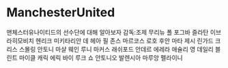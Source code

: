 # ManchesterUnited
맨체스터유나이티드의 선수단에 대해 알아보자
감독:조제 무리뉴
폴 포그바
즐라탄 이브라히모비치
헨리크 미키타리안
데 헤아
필 존스
마르코스 로호
후안 마타
제시 린가드
크리스 스몰링
안토니 마샬
웨인 루니
마커스 래쉬포드
안데르 에레라
애슐리 영
데일리 블린트
마이클 캐릭
에릭 바이
루크 쇼
안토니오 발렌시아
마루앙 펠라이니
